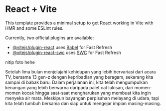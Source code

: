 # React + Vite

This template provides a minimal setup to get React working in Vite with HMR and some ESLint rules.

Currently, two official plugins are available:

- [@vitejs/plugin-react](https://github.com/vitejs/vite-plugin-react/blob/main/packages/plugin-react/README.md) uses [Babel](https://babeljs.io/) for Fast Refresh
- [@vitejs/plugin-react-swc](https://github.com/vitejs/vite-plugin-react-swc) uses [SWC](https://swc.rs/) for Fast Refresh

nitip foto hehe

<div className="grid relative max-w-[600px]  gap-5 p-3  grid-cols-1 sm:grid-cols-2 md:grid-cols-3">

Setelah lima bulan menjelajahi kehidupan yang lebih bervariasi dari
acara TV, bersama 13 gen-z dengan kepribadian yang beragam, sekarang
kita sampai di babak baru. Dalam perjalanan ini, kita telah
mengumpulkan kenangan yang lebih berwarna daripada palet cat lukisan,
dari momen-momen kocak hingga saat-saat mengharukan yang membuat kita
ingin menyeka air mata. Meskipun bayangan perpisahan melayang di
udara, tapi kita telah tumbuh bersama dan siap untuk mengejar impian
masing-masing.
